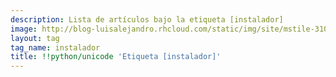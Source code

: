 ```yaml
---
description: Lista de artículos bajo la etiqueta [instalador]
image: http://blog-luisalejandro.rhcloud.com/static/img/site/mstile-310x310.png
layout: tag
tag_name: instalador
title: !!python/unicode 'Etiqueta [instalador]'
---
```

